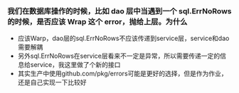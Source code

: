 ### 我们在数据库操作的时候，比如 dao 层中当遇到一个 sql.ErrNoRows 的时候，是否应该 Wrap 这个 error，抛给上层。为什么
* 应该Warp，dao层的sql.ErrNoRows不应该传递到service层，service和dao需要解耦
* 另外sql.ErrNoRows在service层看来不一定是异常，所以需要传递一定的信息给service，我这里做了个新的接口
* 其实生产中使用github.com/pkg/errors可能是更好的选择，但是作为作业，还是自己实现一下比较好